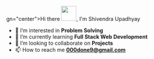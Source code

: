 gn="center">Hi there <img src="https://raw.githubusercontent.com/MartinHeinz/MartinHeinz/master/wave.gif" width="40px" height="40px">, I'm Shivendra Upadhyay</h1>
- 👀 I’m interested in **Problem Solving**
- 🌱 I’m currently learning **Full Stack Web Development**
- 💞️ I’m looking to collaborate on **Projects**
- 📫 How to reach me **000done9@gmail.com**

<!---
meshiv5/meshiv5 is a ✨ special ✨ repository because its `README.md` (this file) appears on your GitHub profile.
You can click the Preview link to take a look at your changes.
--->

